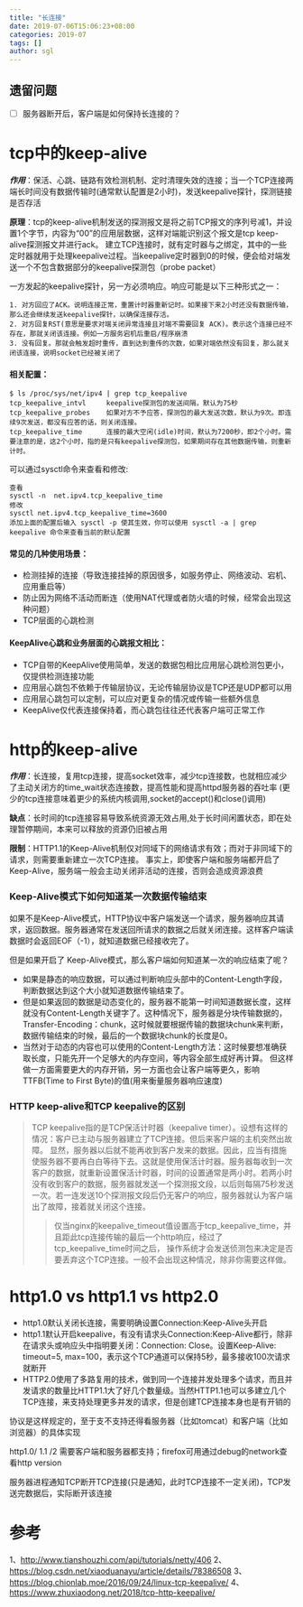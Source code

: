 ```yaml
---
title: "长连接"
date: 2019-07-06T15:06:23+08:00
categories: 2019-07
tags: []
author: sgl
---
```


遗留问题
-----

- [ ] 服务器断开后，客户端是如何保持长连接的？



tcp中的keep-alive
===
***作用***：保活、心跳、链路有效检测机制、定时清理失效的连接；当一个TCP连接两端长时间没有数据传输时(通常默认配置是2小时)，发送keepalive探针，探测链接是否存活

**原理**：tcp的keep-alive机制发送的探测报文是将之前TCP报文的序列号减1，并设置1个字节，内容为“00”的应用层数据，这样对端能识别这个报文是tcp keep-alive探测报文并进行ack。
建立TCP连接时，就有定时器与之绑定，其中的一些定时器就用于处理keepalive过程。当keepalive定时器到0的时候，便会给对端发送一个不包含数据部分的keepalive探测包（probe packet）

一方发起的keepalive探针，另一方必须响应。响应可能是以下三种形式之一：

    1. 对方回应了ACK。说明连接正常，重置计时器重新记时。如果接下来2小时还没有数据传输，那么还会继续发送keepalive探针，以确保连接存活。
    2. 对方回复RST(意思是要求对端关闭异常连接且对端不需要回复 ACK)。表示这个连接已经不存在，那就关闭该连接。例如一方服务宕机后重启/程序崩溃
    3. 没有回复。那就会触发超时重传，直到达到重传的次数，如果对端依然没有回复，那么就关闭该连接，说明socket已经被关闭了


#### 相关配置：

    $ ls /proc/sys/net/ipv4 | grep tcp_keepalive
    tcp_keepalive_intvl     keepalive探测包的发送间隔，默认为75秒
    tcp_keepalive_probes    如果对方不予应答，探测包的最大发送次数，默认为9次。即连续9次发送，都没有应答的话，则关闭连接。
    tcp_keepalive_time      连接的最大空闲(idle)时间，默认为7200秒，即2个小时。需要注意的是，这2个小时，指的是只有keepalive探测包，如果期间存在其他数据传输，则重新计时。

可以通过sysctl命令来查看和修改:
    
    查看
    sysctl -n  net.ipv4.tcp_keepalive_time
    修改
    sysctl net.ipv4.tcp_keepalive_time=3600
    添加上面的配置后输入 sysctl -p 使其生效，你可以使用 sysctl -a | grep keepalive 命令来查看当前的默认配置
    
#### 常见的几种使用场景：

* 检测挂掉的连接（导致连接挂掉的原因很多，如服务停止、网络波动、宕机、应用重启等）
* 防止因为网络不活动而断连（使用NAT代理或者防火墙的时候，经常会出现这种问题）
* TCP层面的心跳检测    
    
#### KeepAlive心跳和业务层面的心跳报文相比：

* TCP自带的KeepAlive使用简单，发送的数据包相比应用层心跳检测包更小，仅提供检测连接功能
* 应用层心跳包不依赖于传输层协议，无论传输层协议是TCP还是UDP都可以用
* 应用层心跳包可以定制，可以应对更复杂的情况或传输一些额外信息
* KeepAlive仅代表连接保持着，而心跳包往往还代表客户端可正常工作
    
http的keep-alive
===
***作用***：长连接，复用tcp连接，提高socket效率，减少tcp连接数，也就相应减少了主动关闭方的time_wait状态连接数，提高性能和提高httpd服务器的吞吐率
(更少的tcp连接意味着更少的系统内核调用,socket的accept()和close()调用)

**缺点**：长时间的tcp连接容易导致系统资源无效占用,处于长时间闲置状态，即在处理暂停期间，本来可以释放的资源仍旧被占用

**限制**：HTTP1.1的Keep-Alive机制仅对同域下的网络请求有效；而对于非同域下的请求，则需要重新建立一次TCP连接。
事实上，即使客户端和服务端都开启了Keep-Alive，服务端一般会主动关闭非活动的连接，否则会造成资源浪费

### Keep-Alive模式下如何知道某一次数据传输结束
如果不是Keep-Alive模式，HTTP协议中客户端发送一个请求，服务器响应其请求，返回数据。服务器通常在发送回所请求的数据之后就关闭连接。这样客户端读数据时会返回EOF（-1），就知道数据已经接收完了。

但是如果开启了 Keep-Alive模式，那么客户端如何知道某一次的响应结束了呢？

* 如果是静态的响应数据，可以通过判断响应头部中的Content-Length字段，判断数据达到这个大小就知道数据传输结束了。
* 但是如果返回的数据是动态变化的，服务器不能第一时间知道数据长度，这样就没有Content-Length关键字了。这种情况下，服务器是分块传输数据的，
Transfer-Encoding：chunk，这时候就要根据传输的数据块chunk来判断，数据传输结束的时候，最后的一个数据块chunk的长度是0。
* 当然对于动态的内容也可以使用的Content-Length方法：这时候要想准确获取长度，只能先开一个足够大的内存空间，等内容全部生成好再计算。
但这样做一方面需要更大的内存开销，另一方面也会让客户端等更久，影响TTFB(Time to First Byte)的值(用来衡量服务器响应速度)

### HTTP keep-alive和TCP keepalive的区别

> TCP keepalive指的是TCP保活计时器（keepalive timer）。设想有这样的情况：客户已主动与服务器建立了TCP连接。但后来客户端的主机突然出故障。
>显然，服务器以后就不能再收到客户发来的数据。因此，应当有措施使服务器不要再白白等待下去。这就是使用保活计时器。服务器每收到一次客户的数据，就重新设置保活计时器，时间的设置通常是两小时。若两小时没有收到客户的数据，服务器就发送一个探测报文段，以后则每隔75秒发送一次。若一连发送10个探测报文段后仍无客户的响应，服务器就认为客户端出了故障，接着就关闭这个连接。
>> 仅当nginx的keepalive_timeout值设置高于tcp_keepalive_time，并且距此tcp连接传输的最后一个http响应，经过了tcp_keepalive_time时间之后，
>> 操作系统才会发送侦测包来决定是否要丢弃这个TCP连接。一般不会出现这种情况，除非你需要这样做。

http1.0 vs http1.1 vs http2.0
===
* http1.0默认关闭长连接，需要明确设置Connection:Keep-Alive头开启
* http1.1默认开启keepalive，有没有请求头Connection:Keep-Alive都行，除非在请求头或响应头中指明要关闭：Connection: Close。设置Keep-Alive: timeout=5, max=100，表示这个TCP通道可以保持5秒，最多接收100次请求就断开
* HTTP2.0使用了多路复用的技术，做到同一个连接并发处理多个请求，而且并发请求的数量比HTTP1.1大了好几个数量级。当然HTTP1.1也可以多建立几个TCP连接，来支持处理更多并发的请求，但是创建TCP连接本身也是有开销的

协议是这样规定的，至于支不支持还得看服务器（比如tomcat）和客户端（比如浏览器）的具体实现

http1.0/ 1.1 /2 需要客户端和服务器都支持；firefox可用通过debug的network查看http version



服务器进程通知TCP断开TCP连接(只是通知，此时TCP连接不一定关闭)，TCP发送完数据后，实际断开该连接    

参考
=======
1、http://www.tianshouzhi.com/api/tutorials/netty/406
2、https://blog.csdn.net/xiaoduanayu/article/details/78386508
3、https://blog.chionlab.moe/2016/09/24/linux-tcp-keepalive/
4、https://www.zhuxiaodong.net/2018/tcp-http-keepalive/